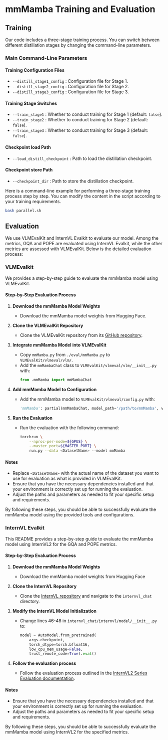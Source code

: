 # mmMamba Training and Evaluation

## Training

Our code includes a three-stage training process. You can switch between different distillation stages by changing the command-line parameters.

### Main Command-Line Parameters

#### Training Configuration Files

- `--distill_stage1_config` : Configuration file for Stage 1.
- `--distill_stage2_config` : Configuration file for Stage 2.
- `--distill_stage3_config` : Configuration file for Stage 3.

#### Training Stage Switches

- `--train_stage1` : Whether to conduct training for Stage 1 (default: `false`).
- `--train_stage2` : Whether to conduct training for Stage 2 (default: `false`).
- `--train_stage3` : Whether to conduct training for Stage 3 (default: `false`).

#### Checkpoint load Path

- `--load_distill_checkpoint` : Path to load the distillation checkpoint.
  
#### Checkpoint store Path

- `--checkpoint_dir` : Path to store the distillation checkpoint.

Here is a command-line example for performing a three-stage training process step by step. You can modify the content in the script according to your training requirements.

```bash
bash parallel.sh
```

## Evaluation

We use VLMEvalKit and InternVL Evalkit to evaluate our model. Among the metrics, GQA and POPE are evaluated using InternVL Evalkit, while the other metrics are assessed with VLMEvalKit.  Below is the detailed evaluation process:
### VLMEvalkit
We provides a step-by-step guide to evaluate the mmMamba model using VLMEvalKit.

#### Step-by-Step Evaluation Process

1. **Download the mmMamba Model Weights**
   - Download the mmMamba model weights from Hugging Face.

2. **Clone the VLMEvalKit Repository**
   - Clone the VLMEvalKit repository from its [GitHub repository](https://github.com/open-compass/VLMEvalKit).

3. **Integrate mmMamba Model into VLMEvalKit**
   - Copy `mmMamba.py` from `./eval/mmMamba.py` to `VLMEvalKit/vlmeval/vlm/`.
   - Add the `mmMambaChat` class to `VLMEvalKit/vlmeval/vlm/__init__.py` with:
     ```python
     from .mmMamba import mmMambaChat
     ```

4. **Add mmMamba Model to Configuration**
   - Add the mmMamba model to `VLMEvalKit/vlmeval/config.py` with:
     ```python
     'mmMamba': partial(mmMambaChat, model_path='/path/to/mmMamba', version='V2.0')
     ```

5. **Run the Evaluation**
   - Run the evaluation with the following command:
     ```bash
     torchrun \
         --nproc-per-node=${GPUS} \
         --master_port=${MASTER_PORT} \
         run.py --data <DatasetName> --model mmMamba
     ```

#### Notes

- Replace `<DatasetName>` with the actual name of the dataset you want to use for evaluation as what is provided in VLMEvalKit.
- Ensure that you have the necessary dependencies installed and that your environment is correctly set up for running the evaluation.
- Adjust the paths and parameters as needed to fit your specific setup and requirements.

By following these steps, you should be able to successfully evaluate the mmMamba model using the provided tools and configurations.

### InternVL Evalkit
This README provides a step-by-step guide to evaluate the mmMamba model using InternVL2 for the GQA and POPE metrics.

#### Step-by-Step Evaluation Process

1. **Download the mmMamba Model Weights**
   - Download the mmMamba model weights from Hugging Face

2. **Clone the InternVL Repository**
   - Clone the [InternVL repository](https://github.com/internvl/internvl) and navigate to the `internvl_chat` directory.
  
3. **Modify the InternVL Model Initialization**
   - Change lines 46-48 in `internvl_chat/internvl/model/__init__.py` to:
     ```python
     model = AutoModel.from_pretrained(
         args.checkpoint,
         torch_dtype=torch.bfloat16,
         low_cpu_mem_usage=False,
         trust_remote_code=True).eval()
     ```

4. **Follow the evaluation process**
   - Follow the evaluation process outlined in the [InternVL2 Series Evaluation documentation](https://internvl.readthedocs.io/en/latest/internvl2.0/evaluation.html).

#### Notes

- Ensure that you have the necessary dependencies installed and that your environment is correctly set up for running the evaluation.
- Adjust the paths and parameters as needed to fit your specific setup and requirements.

By following these steps, you should be able to successfully evaluate the mmMamba model using InternVL2 for the specified metrics.

